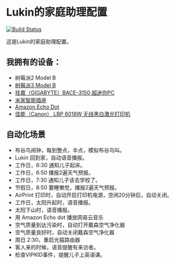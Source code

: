 # Lukin的家庭助理配置

[![Build Status](https://travis-ci.org/mylukin/home-assistant-config.svg?branch=master)](https://travis-ci.org/mylukin/home-assistant-config) 

这是Lukin的家庭助理配置。

## 我拥有的设备：
- 树莓派2 Model B
- [树莓派3 Model B](https://item.taobao.com/item.htm?spm=a1z09.2.0.0.73bd2211lj9abF&id=544556345395&_u=icj8ve4f42)
- [技嘉（GIGABYTE）BACE-3150 超迷你PC](https://item.jd.com/1607153554.html)
- [米家智能插座](https://www.mi.com/mj-socket/)
- [Amazon Echo Dot](https://www.amazon.com/Amazon-Echo-Dot-Portable-Bluetooth-Speaker-with-Alexa-Black/dp/B01DFKC2SO)
- [佳能（Canon） LBP 6018W 无线黑白激光打印机](https://item.jd.com/1160047.html)

## 自动化场景
- 布谷鸟闹钟，每到整点，半点，模拟布谷鸟叫。
- Lukin 回到家，自动语音播报。
- 工作日，6:30 通知儿子起床。
- 工作日，6:50 播报2遍天气预报。
- 工作日，7:30 通知儿子该去学校了。
- 节假日，8:50 要睡懒觉，播报2遍天气预报。
- AirPrint 打印时，自动开启打印机电源，空闲20分钟后，自动关闭。
- 工作日，太阳升起时，语音播报。
- 太阳下山时，语音播报。
- 用 Amazon Echo dot 播放网易云音乐
- 空气质量到达污染时，自动打开戴森空气净化器
- 空气质量良好时，自动关闭戴森空气净化器
- 周日 2:30，重启光猫路由器
- 客人来的时候，语音提醒有来访者。
- 检查VIPKID事件，提醒儿子上英语课。